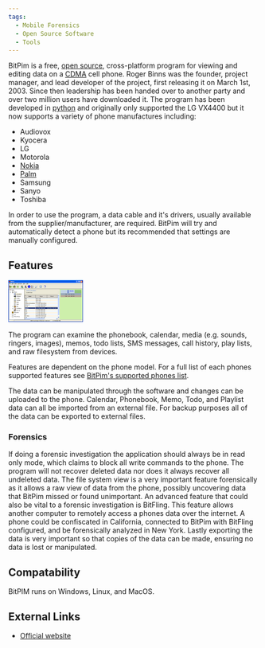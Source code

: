```yaml
---
tags:
  - Mobile Forensics
  - Open Source Software
  - Tools
---
```

BitPim is a free, [open source](https://opensource.org/docs/definition.php), cross-platform
program for viewing and editing data on a [CDMA](cdma.md) cell phone.
Roger Binns was the founder, project manager,
and lead developer of the project, first releasing it on March 1st,
2003. Since then leadership has been handed over to another party and
over two million users have downloaded it. The program has been
developed in [python](python.md) and originally only supported
the LG VX4400 but it now supports a variety of phone manufactures
including:

* Audiovox
* Kyocera
* LG
* Motorola
* [Nokia](nokia.md)
* [Palm](palm.md)
* Samsung
* Sanyo
* Toshiba

In order to use the program, a data cable and it's drivers, usually
available from the supplier/manufacturer, are required. BitPim will try
and automatically detect a phone but its recommended that settings are
manually configured.

## Features

![Alt text](assets/images/150px-bitpim.png "screen-phonebooktab.png")

The program can examine the phonebook, calendar, media (e.g. sounds,
ringers, images), memos, todo lists, SMS messages, call history, play
lists, and raw filesystem from devices.

Features are dependent on the phone model. For a full list of each
phones supported features see [BitPim's supported phones
list](http://www.bitpim.org/help/phones-featuressupported.htm).

The data can be manipulated through the software and changes can be
uploaded to the phone. Calendar, Phonebook, Memo, Todo, and Playlist
data can all be imported from an external file. For backup purposes all
of the data can be exported to external files.

### Forensics

If doing a forensic investigation the application should always be in
read only mode, which claims to block all write commands to the phone.
The program will not recover deleted data nor does it always recover all
undeleted data. The file system view is a very important feature
forensically as it allows a raw view of data from the phone, possibly
uncovering data that BitPim missed or found unimportant. An advanced
feature that could also be vital to a forensic investigation is
BitFling. This feature allows another computer to
remotely access a phones data over the internet. A phone could be
confiscated in California, connected to BitPim with
BitFling configured, and be forensically analyzed
in New York. Lastly exporting the data is very important so that copies
of the data can be made, ensuring no data is lost or manipulated.

## Compatability

BitPIM runs on Windows, Linux, and MacOS.

## External Links

* [Official website](http://www.bitpim.org/)
